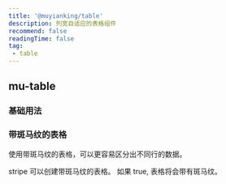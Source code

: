 ```yaml
---
title: '@muyianking/table'
description: 列宽自适应的表格组件
recommend: false
readingTime: false
tag:
 - table
---
```


## mu-table

### 基础用法
<client-only>
  <demo-table/>
</client-only>

### 带斑马纹的表格
使用带斑马纹的表格，可以更容易区分出不同行的数据。

stripe 可以创建带斑马纹的表格。 如果 true, 表格将会带有斑马纹。
<client-only>
  <demo-table-stripe /> 
</client-only>